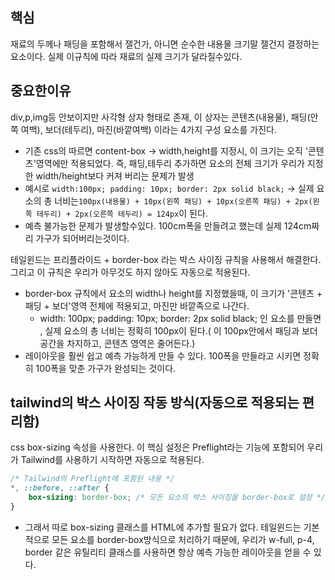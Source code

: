 ## 핵심
재료의 두께나 패딩을 포함해서 잴건가, 아니면 순수한 내용물 크기말 잴건지 결정하는 요소이다. 실제 이규칙에 따라 재료의 실제 크기가 달라질수있다.

## 중요한이유
div,p,img등 안보이지만 사각형 상자 형태로 존재, 이 상자는 콘텐츠(내용물), 패딩(안쪽 여백), 보더(테두리), 마진(바깥여백) 이라는 4가지 구성 요소를 가진다.
- 기존 css의 따르면 content-box -> width,height를 지정시, 이 크기는 오직 '콘텐츠'영역에만 적용되었다. 즉, 패딩,테두리 추가하면 요소의 전체 크기가 우리가 지정한 width/height보다 커져 버리는 문제가 발생
- 예시로 `width:100px; padding: 10px; border: 2px solid black;` -> 실제 요소의 총 너비는`100px(내용물) + 10px(왼쪽 패딩) + 10px(오른쪽 패딩) + 2px(왼쪽 테두리) + 2px(오른쪽 테두리) = 124px`이 된다.
- 예측 불가능한 문제가 발생할수있다. 100cm폭을 만들려고 했는데 실제 124cm짜리 가구가 되어버리는것이다.

테일윈드는 프리플라이드 + border-box 라는 박스 사이징 규칙을 사용해서 해결한다. 그리고 이 규칙은 우리가 아무것도 하지 않아도 자동으로 적용된다.
- border-box 규칙에서 요소의 width나 height를 지정했을때, 이 크기가 '콘텐츠 + 패딩 + 보더'영역 전체에 적용되고, 마진만 바깥족으로 나간다.
	- width: 100px; padding: 10px; border: 2px solid black; 인 요소를 만들면 , 실제 요소의 총 너비는 정확히 100px이 된다.( 이 100px안에서 패딩과 보더 공간을 차지하고, 콘텐츠 영역은 줄어든다.)
- 레이아웃을 훨씬 쉽고 예측 가능하게 만들 수 있다. 100폭을 만들라고 시키면 정확히 100폭을 맞춘 가구가 완성되는 것이다.

## tailwind의 박스 사이징 작동 방식(자동으로 적용되는 편리함)
css box-sizing 속성을 사용한다. 이 핵심 설정은 Preflight라는 기능에 포함되어 우리가 Tailwind를 사용하기 시작하면 자동으로 적용된다.

```CSS
/* Tailwind의 Preflight에 포함된 내용 */
*, ::before, ::after {
	box-sizing: border-box; /* 모든 요소의 박스 사이징을 border-box로 설정 */
}
```
- 그래서 따로 box-sizing 클래스를 HTML에 추가할 필요가 없다. 테일윈드는 기본적으로 모든 요소를 border-box방식으로 처리하기 때문에, 우리가 w-full, p-4, border 같은 유틸리티 클래스를 사용하면 항상 예측 가능한 레이아웃을 얻을 수 있다.

